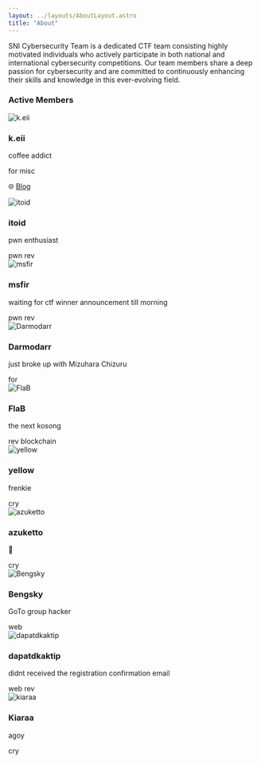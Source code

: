 ```yaml
---
layout: ../layouts/AboutLayout.astro
title: "About"
---
```


SNI Cybersecurity Team is a dedicated CTF team consisting highly motivated individuals who actively participate in both national and international cybersecurity competitions. Our team members share a deep passion for cybersecurity and are committed to continuously enhancing their skills and knowledge in this ever-evolving field.

### Active Members

<div class="grid grid-cols-1 sm:grid-cols-2 gap-6">
  <!-- Member 1 -->
  <div class="flex items-center space-x-4 p-4 border rounded-lg">
    <img src="/avatars/keii.jpg" alt="k.eii" class="w-16 h-16 rounded-full">
    <div>
      <h3 class="font-bold">k.eii</h3>
      <p class="text-sm">coffee addict</p>
      <div class="flex flex-wrap gap-1 mt-1">
        <span class="bg-blue-200 text-blue-800 text-xs font-semibold px-2 py-0.5 rounded">for</span>
        <span class="bg-purple-200 text-purple-800 text-xs font-semibold px-2 py-0.5 rounded">misc</span>
      </div>
      <p class="text-xs text-gray-600 mt-1">
        🌐 <a href="https://keii.codes" target="_blank" class="text-blue-600 hover:underline">Blog</a>
      </p>
    </div>
  </div>

  <!-- Member 2 -->
  <div class="flex items-center space-x-4 p-4 border rounded-lg">
    <img src="/avatars/itoid.jpg" alt="itoid" class="w-16 h-16 rounded-full">
    <div>
      <h3 class="font-bold">itoid</h3>
      <p class="text-sm">pwn enthusiast</p>
      <div class="flex flex-wrap gap-1 mt-1">
        <span class="bg-red-200 text-red-800 text-xs font-semibold px-2 py-0.5 rounded">pwn</span>
        <span class="bg-yellow-200 text-yellow-800 text-xs font-semibold px-2 py-0.5 rounded">rev</span>
      </div>
      <!-- <p class="text-xs text-gray-600 mt-1">
        🌐 <a href="https://itoid.dev" target="_blank" class="text-blue-600 hover:underline">itoid.dev</a>
      </p> -->
    </div>
  </div>

  <!-- Member 3 -->
  <div class="flex items-center space-x-4 p-4 border rounded-lg">
    <img src="https://serikatnewbie.github.io/static/images/avatar/player8.jpg" alt="msfir" class="w-16 h-16 rounded-full">
    <div>
      <h3 class="font-bold">msfir</h3>
      <p class="text-sm">waiting for ctf winner announcement till morning</p>
      <div class="flex flex-wrap gap-1 mt-1">
        <span class="bg-red-200 text-red-800 text-xs font-semibold px-2 py-0.5 rounded">pwn</span>
        <span class="bg-yellow-200 text-yellow-800 text-xs font-semibold px-2 py-0.5 rounded">rev</span>
      </div>
      <!-- <p class="text-xs text-gray-600 mt-1">
        🌐 <a href="https://msfir.my.id" target="_blank" class="text-blue-600 hover:underline">msfir.my.id</a>
      </p> -->
    </div>
  </div>

  <!-- Member 4 -->
  <div class="flex items-center space-x-4 p-4 border rounded-lg">
    <img src="https://serikatnewbie.github.io/static/images/avatar/player7.webp" alt="Darmodarr" class="w-16 h-16 rounded-full">
    <div>
      <h3 class="font-bold">Darmodarr</h3>
      <p class="text-sm">just broke up with Mizuhara Chizuru</p>
      <div class="flex flex-wrap gap-1 mt-1">
        <span class="bg-blue-200 text-blue-800 text-xs font-semibold px-2 py-0.5 rounded">for</span>
      </div>
      <!-- <p class="text-xs text-gray-600 mt-1">
        🌐 <a href="https://darmodarr.dev" target="_blank" class="text-blue-600 hover:underline">darmodarr.dev</a>
      </p> -->
    </div>
  </div>

  <!-- Member 5 -->
  <div class="flex items-center space-x-4 p-4 border rounded-lg">
    <img src="https://serikatnewbie.github.io/static/images/avatar/player3.png" alt="FlaB" class="w-16 h-16 rounded-full">
    <div>
      <h3 class="font-bold">FlaB</h3>
      <p class="text-sm">the next kosong</p>
      <div class="flex flex-wrap gap-1 mt-1">
        <span class="bg-yellow-200 text-yellow-800 text-xs font-semibold px-2 py-0.5 rounded">rev</span>
        <span class="bg-green-200 text-green-800 text-xs font-semibold px-2 py-0.5 rounded">blockchain</span>
      </div>
      <!-- <p class="text-xs text-gray-600 mt-1">
        🌐 <a href="https://flab.dev" target="_blank" class="text-blue-600 hover:underline">flab.dev</a>
      </p> -->
    </div>
  </div>

  <!-- Member 6 -->
  <div class="flex items-center space-x-4 p-4 border rounded-lg">
    <img src="/avatars/yellow.png" alt="yellow" class="w-16 h-16 rounded-full">
    <div>
      <h3 class="font-bold">yellow</h3>
      <p class="text-sm">frenkie</p>
      <div class="flex flex-wrap gap-1 mt-1">
        <span class="bg-cyan-200 text-cyan-800 text-xs font-semibold px-2 py-0.5 rounded">cry</span>
      </div>
      <!-- <p class="text-xs text-gray-600 mt-1">
        🌐 <a href="https://yellowsec.dev" target="_blank" class="text-blue-600 hover:underline">yellowsec.dev</a>
      </p> -->
    </div>
  </div>

  <!-- Member 7 -->
  <div class="flex items-center space-x-4 p-4 border rounded-lg">
    <img src="https://serikatnewbie.github.io/static/images/avatar/player5.webp" alt="azuketto" class="w-16 h-16 rounded-full">
    <div>
      <h3 class="font-bold">azuketto</h3>
      <p class="text-sm">🥶</p>
      <div class="flex flex-wrap gap-1 mt-1">
        <span class="bg-cyan-200 text-cyan-800 text-xs font-semibold px-2 py-0.5 rounded">cry</span>
      </div>
      <!-- <p class="text-xs text-gray-600 mt-1">
        🌐 <a href="https://azuketto.dev" target="_blank" class="text-blue-600 hover:underline">azuketto.dev</a>
      </p> -->
    </div>
  </div>

  <!-- Member 8 -->
  <div class="flex items-center space-x-4 p-4 border rounded-lg">
    <img src="https://serikatnewbie.github.io/static/images/avatar/player4.webp" alt="Bengsky" class="w-16 h-16 rounded-full">
    <div>
      <h3 class="font-bold">Bengsky</h3>
      <p class="text-sm">GoTo group hacker</p>
      <div class="flex flex-wrap gap-1 mt-1">
        <span class="bg-pink-200 text-pink-800 text-xs font-semibold px-2 py-0.5 rounded">web</span>
      </div>
      <!-- <p class="text-xs text-gray-600 mt-1">
        🌐 <a href="https://bengsky.my.id" target="_blank" class="text-blue-600 hover:underline">bengsky.my.id</a>
      </p> -->
    </div>
  </div>

  <!-- Member 9 -->
  <div class="flex items-center space-x-4 p-4 border rounded-lg">
    <img src="/avatars/dapatdkaktip.png" alt="dapatdkaktip" class="w-16 h-16 rounded-full">
    <div>
      <h3 class="font-bold">dapatdkaktip</h3>
      <p class="text-sm">didnt received the registration confirmation email</p>
      <div class="flex flex-wrap gap-1 mt-1">
        <span class="bg-pink-200 text-pink-800 text-xs font-semibold px-2 py-0.5 rounded">web</span>
        <span class="bg-yellow-200 text-yellow-800 text-xs font-semibold px-2 py-0.5 rounded">rev</span>
      </div>
      <!-- <p class="text-xs text-gray-600 mt-1">
        🌐 <a href="https://dapatdkaktip.dev" target="_blank" class="text-blue-600 hover:underline">dapatdkaktip.dev</a>
      </p> -->
    </div>
  </div>

  <!-- Member 10 -->
  <div class="flex items-center space-x-4 p-4 border rounded-lg">
    <img src="https://serikatnewbie.github.io/static/images/avatar/player11.webp" alt="kiaraa" class="w-16 h-16 rounded-full">
    <div>
      <h3 class="font-bold">Kiaraa</h3>
      <p class="text-sm">agoy</p>
      <div class="flex flex-wrap gap-1 mt-1">
        <span class="bg-pink-200 text-pink-800 text-xs font-semibold px-2 py-0.5 rounded">cry</span>
      </div>
      <!-- <p class="text-xs text-gray-600 mt-1">
        🌐 <a href="https://dapatdkaktip.dev" target="_blank" class="text-blue-600 hover:underline">dapatdkaktip.dev</a>
      </p> -->
    </div>
  </div>

</div>
